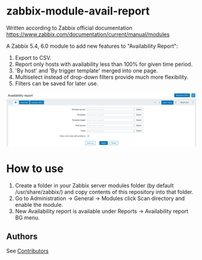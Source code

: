 # zabbix-module-avail-report
Written according to Zabbix official documentation <https://www.zabbix.com/documentation/current/manual/modules>

A Zabbix 5.4, 6.0 module to add new features to "Availability Report":
1) Export to CSV.
2) Report only hosts with availability less than 100% for given time period.
3) 'By host' and 'By trigger template' merged into one page.
4) Multiselect instead of drop-down filters provide much more flexibility.
5) Filters can be saved for later use.

![screenshot](screenshots/zabbix-module-avail-report.png)

# How to use
1) Create a folder in your Zabbix server modules folder (by default /usr/share/zabbix/) and copy contents of this repository into that folder.
2) Go to Administration -> General -> Modules click Scan directory and enable the module.
3) New Availability report is available under Reports -> Availability report BG menu.

## Authors
See [Contributors](https://github.com/BGmot/zabbix-module-latest-data/graphs/contributors)

